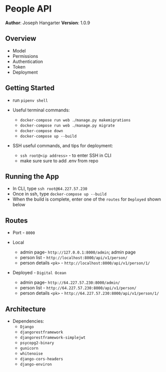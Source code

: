 # People API

**Author**: Joseph Hangarter
**Version**: 1.0.9

## Overview
* Model
* Permissions
* Authentication
* Token
* Deployment

## Getting Started
* run `pipenv shell`

* Useful terminal commands:
    * `docker-compose run web ./manage.py makemigrations`
    * `docker-compose run web ./manage.py migrate`
    * `docker-compose down`
    * `docker-compose up --build`

* SSH useful commands, and tips for deployment:
    * `ssh root@<ip address>` - to enter SSH in CLI
    * make sure sure to add .env from repo

## Running the App
* In CLI, type `ssh root@64.227.57.230`
* Once in ssh, type `docker-compose up --build`
* When the build is complete, enter one of the `routes` for `Deployed` shown below

## Routes
* Port - `8000`
* Local 
    * admin page- `http://127.0.0.1:8000/admin`; admin page
    * person list - `http://localhost:8000/api/v1/person/`
    * person details `<pk>` - `http://localhost:8000/api/v1/person/1/`

* Deployed - `Digital Ocean`
    * admin page- `http://64.227.57.230:8000/admin/`
    * person list - `http://64.227.57.230:8000/api/v1/person/`
    * person details `<pk>` - `http://64.227.57.230:8000/api/v1/person/1/`


## Architecture
* Dependencies:
    * `Django`
    * `djangorestframework`
    * `djangorestframework-simplejwt` 
    * `psycopg2-binary` 
    * `gunicorn` 
    * `whitenoise` 
    * `django-cors-headers` 
    * `django-environ` 

